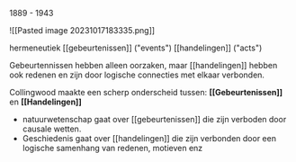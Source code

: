 1889 - 1943

![[Pasted image 20231017183335.png]]

hermeneutiek
[[gebeurtenissen]] ("events")
[[handelingen]] ("acts")

Gebeurtennissen hebben alleen oorzaken, maar [[handelingen]] hebben ook redenen en zijn door logische connecties met elkaar verbonden.

Collingwood maakte een scherp onderscheid tussen:
**[[Gebeurtenissen]]** en **[[Handelingen]]**

- natuurwetenschap gaat over [[gebeurtenissen]] die zijn verboden door causale wetten.
- Geschiedenis gaat over [[handelingen]] die zijn verbonden door een logische samenhang van redenen, motieven enz

